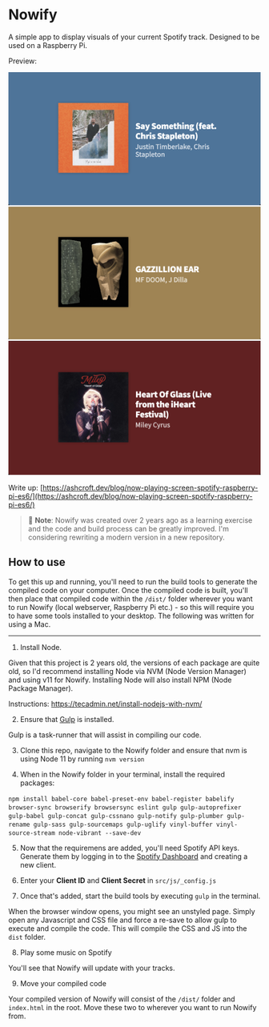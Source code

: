 # Nowify
A simple app to display visuals of your current Spotify track. Designed to be used on a Raspberry Pi.

Preview:

![Nowify Preview Image 1](assets/preview-1.png?raw=true "Nowfiy - Preview Image")
![Nowify Preview Image 2](assets/preview-2.png?raw=true "Nowfiy - Preview Image")
![Nowify Preview Image 3](assets/preview-3.png?raw=true "Nowfiy - Preview Image")

Write up:
[https://ashcroft.dev/blog/now-playing-screen-spotify-raspberry-pi-es6/](https://ashcroft.dev/blog/now-playing-screen-spotify-raspberry-pi-es6/)

> 🚨 **Note**: Nowify was created over 2 years ago as a learning exercise and the code and build process can be greatly improved. I'm considering rewriting a modern version in a new repository.

## How to use

To get this up and running, you'll need to run the build tools to generate the compiled code on your computer. Once the compiled code is built, you'll then place that compiled code within the `/dist/` folder wherever you want to run Nowify (local webserver, Raspberry Pi etc.) - so this will require you to have some tools installed to your desktop. The following was written for using a Mac.

----

1. Install Node.

Given that this project is 2 years old, the versions of each package are quite old, so I'd recommend installing Node via NVM (Node Version Manager) and using v11 for Nowify. Installing Node will also install NPM (Node Package Manager).

Instructions: https://tecadmin.net/install-nodejs-with-nvm/

2. Ensure that [Gulp](https://gulpjs.com/) is installed.

Gulp is a task-runner that will assist in compiling our code.

3. Clone this repo, navigate to the Nowify folder and ensure that nvm is using Node 11 by running `nvm version`

4. When in the Nowify folder in your terminal, install the required packages:

`npm install babel-core babel-preset-env babel-register babelify browser-sync browserify browsersync eslint gulp gulp-autoprefixer gulp-babel gulp-concat gulp-cssnano gulp-notify gulp-plumber gulp-rename gulp-sass gulp-sourcemaps gulp-uglify vinyl-buffer vinyl-source-stream node-vibrant --save-dev`

5. Now that the requiremens are added, you'll need Spotify API keys. Generate them by logging in to the [Spotify Dashboard](https://developer.spotify.com/dashboard/applications) and creating a new client.

6. Enter your **Client ID** and **Client Secret** in `src/js/_config.js`

7. Once that's added, start the build tools by executing `gulp` in the terminal.

When the browser window opens, you might see an unstyled page. Simply open any Javascript and CSS file and force a re-save to allow gulp to execute and compile the code. This will compile the CSS and JS into the `dist` folder.

8. Play some music on Spotify

You'll see that Nowify will update with your tracks.

9. Move your compiled code

Your compiled version of Nowify will consist of the `/dist/` folder and `index.html` in the root. Move these two to wherever you want to run Nowify from.